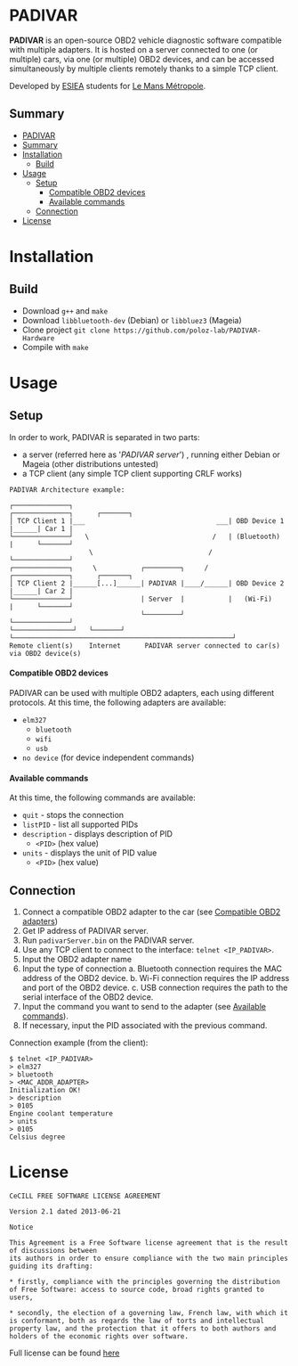 # PADIVAR

**PADIVAR** is an open-source OBD2 vehicle diagnostic software compatible with multiple adapters. 
It is hosted on a server connected to one (or multiple) cars, via one (or multiple) OBD2 devices, and can be accessed simultaneously by multiple clients remotely thanks to a simple TCP client.

Developed by [ESIEA](https://www.esiea.fr/) students for [Le Mans Métropole](https://www.lemansmetropole.fr/).


## Summary

<!--ts-->
   * [PADIVAR](#padivar)
   * [Summary](#summary)
   * [Installation](#installation)
      * [Build](#build)
   * [Usage](#utilisation)
	   * [Setup](#setup) 
		   * [Compatible OBD2 devices](#compatible-obd2-devices)
		   * [Available commands](#available-commands)
	   * [Connection](#connection)
   * [License](#license)
<!--te-->


# Installation

## Build

* Download `g++` and `make`
* Download `libbluetooth-dev` (Debian) or `libbluez3` (Mageia)
* Clone project `git clone https://github.com/poloz-lab/PADIVAR-Hardware`
* Compile with `make`

# Usage

## Setup

In order to work, PADIVAR is separated in two parts:
* a server (referred here as '*PADIVAR server*') , running either Debian or Mageia (other distributions untested)
* a TCP client (any simple TCP client supporting CRLF works)

```
PADIVAR Architecture example:

┌──────────────┐                                       ┌──────────────┐      ┌───────┐
│ TCP Client 1 |___                                 ___| OBD Device 1 |______| Car 1 |            
└──────────────┘   \                               /   | (Bluetooth)  |      └───────┘
                    \                             /    └──────────────┘                 
┌──────────────┐     \           ┌─────────┐     /     ┌──────────────┐      ┌───────┐
│ TCP Client 2 |______[...]______| PADIVAR |____/______| OBD Device 2 |______| Car 2 |      
└──────────────┘                 | Server  |           |   (Wi-Fi)    |      └───────┘
                                 └─────────┘           └──────────────┘
└───────────────┘   └───────┘   └───────────────────────────────────────────────────────┘
Remote client(s)    Internet      PADIVAR server connected to car(s) via OBD2 device(s)

```
#### Compatible OBD2 devices

PADIVAR can be used with multiple OBD2 adapters, each using different protocols.
At this time, the following adapters are available:
* `elm327`
	 * `bluetooth`
	 * `wifi`
	 * `usb`
* `no device` (for device independent commands)

#### Available commands

At this time, the following commands are available:
* `quit` - stops the connection
* `listPID` - list all supported PIDs
* `description` - displays description of PID
	* `<PID>` (hex value)
* `units` - displays the unit of PID value
	* `<PID>` (hex value)

## Connection

1. Connect a compatible OBD2 adapter to the car (see [Compatible OBD2 adapters](#compatible-obd2-adapters))
2. Get IP address of PADIVAR server.
3. Run `padivarServer.bin` on the PADIVAR server.
4. Use any TCP client to connect to the interface: `telnet <IP_PADIVAR>`.
5. Input the OBD2 adapter name 
6. Input the type of connection
	a. Bluetooth connection requires the MAC address of the OBD2 device.
	b. Wi-Fi connection requires the IP address and port of the OBD2 device.
	c. USB connection requires the path to the serial interface of the OBD2 device.
7. Input the command you want to send to the adapter (see [Available commands](#available-commands)).
8. If necessary, input the PID associated with the previous command.

Connection example (from the client):
```
$ telnet <IP_PADIVAR>
> elm327
> bluetooth
> <MAC_ADDR_ADAPTER>
Initialization OK!
> description
> 0105
Engine coolant temperature
> units 
> 0105
Celsius degree
```

# License

```
CeCILL FREE SOFTWARE LICENSE AGREEMENT
	
Version 2.1 dated 2013-06-21

Notice

This Agreement is a Free Software license agreement that is the result of discussions between 
its authors in order to ensure compliance with the two main principles guiding its drafting:

* firstly, compliance with the principles governing the distribution 
of Free Software: access to source code, broad rights granted to users,

* secondly, the election of a governing law, French law, with which it
is conformant, both as regards the law of torts and intellectual
property law, and the protection that it offers to both authors and
holders of the economic rights over software.
```
Full license can be found [here](https://github.com/poloz-lab/PADIVAR-Hardware/blob/master/LICENSE)
